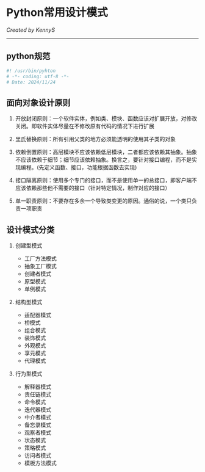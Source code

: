 # Python常用设计模式

*Created by KennyS*

---

## python规范

```python
#! /usr/bin/pyhton
# -*- coding: utf-8 -*-
# Date: 2024/11/24
```

## 面向对象设计原则

1. 开放封闭原则：一个软件实体，例如类、模块、函数应该对扩展开放，对修改关闭。即软件实体尽量在不修改原有代码的情况下进行扩展

2. 里氏替换原则：所有引用父类的地方必须能透明的使用其子类的对象

3. 依赖倒置原则：高层模块不应该依赖低层模块，二者都应该依赖其抽象。抽象不应该依赖于细节；细节应该依赖抽象。换言之，要针对接口编程，而不是实现编程。(先定义函数、接口，功能根据函数去实现)

4. 接口隔离原则：使用多个专门的接口，而不是使用单一的总接口，即客户端不应该依赖那些他不需要的接口（针对特定情况，制作对应的接口）

5. 单一职责原则：不要存在多余一个导致类变更的原因。通俗的说，一个类只负责一项职责


## 设计模式分类

1. 创建型模式
    - 工厂方法模式
    - 抽象工厂模式
    - 创建者模式
    - 原型模式
    - 单例模式

2. 结构型模式
    - 适配器模式
    - 桥模式
    - 组合模式
    - 装饰模式
    - 外观模式
    - 享元模式
    - 代理模式

3. 行为型模式
    - 解释器模式
    - 责任链模式
    - 命令模式
    - 迭代器模式
    - 中介者模式
    - 备忘录模式
    - 观察者模式
    - 状态模式
    - 策略模式
    - 访问者模式
    - 模板方法模式

